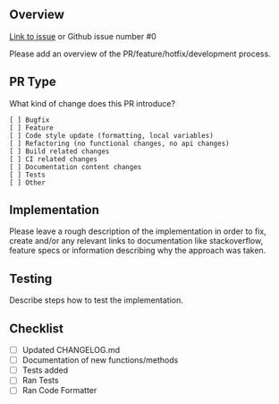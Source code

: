 ## Overview

[Link to issue]() or Github issue number #0

Please add an overview of the PR/feature/hotfix/development process.

## PR Type
What kind of change does this PR introduce?
```
[ ] Bugfix
[ ] Feature
[ ] Code style update (formatting, local variables)
[ ] Refactoring (no functional changes, no api changes)
[ ] Build related changes
[ ] CI related changes
[ ] Documentation content changes
[ ] Tests
[ ] Other
```

## Implementation

Please leave a rough description of the implementation in order to fix, create and/or any relevant links to documentation like stackoverflow, feature specs or information describing why the approach was taken.

## Testing

Describe steps how to test the implementation.

## Checklist

- [ ] Updated CHANGELOG.md
- [ ] Documentation of new functions/methods
- [ ] Tests added
- [ ] Ran Tests
- [ ] Ran Code Formatter
